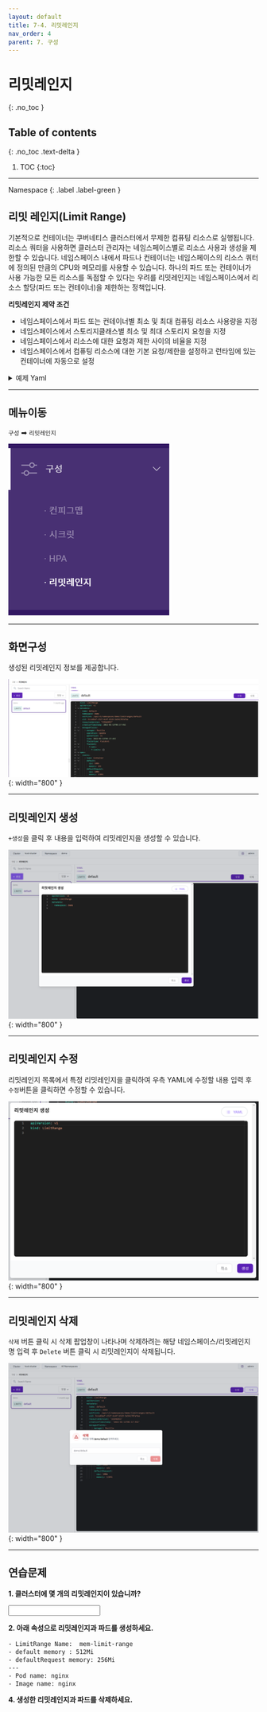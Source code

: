 ```yaml
---
layout: default
title: 7-4. 리밋레인지
nav_order: 4
parent: 7. 구성
---
```


# 리밋레인지
{: .no_toc }

## Table of contents
{: .no_toc .text-delta }

1. TOC
{:toc}

---

<div class="code-example" markdown="1">
Namespace
{: .label .label-green }
</div>

## 리밋 레인지(Limit Range)

기본적으로 컨테이너는 쿠버네티스 클러스터에서 무제한 컴퓨팅 리소스로 실행됩니다.
리소스 쿼터을 사용하면 클러스터 관리자는 네임스페이스별로 리소스 사용과 생성을 제한할 수 있습니다. 네임스페이스 내에서 파드나 컨테이너는 네임스페이스의 리소스 쿼터에 정의된 만큼의 CPU와 메모리를 사용할 수 있습니다. 
하나의 파드 또는 컨테이너가 사용 가능한 모든 리소스를 독점할 수 있다는 우려를 리밋레인지는 네임스페이스에서 리소스 할당(파드 또는 컨테이너)을 제한하는 정책입니다.

**리밋레인지 제약 조건**

- 네임스페이스에서 파드 또는 컨테이너별 최소 및 최대 컴퓨팅 리소스 사용량을 지정
- 네임스페이스에서 스토리지클래스별 최소 및 최대 스토리지 요청을 지정
- 네임스페이스에서 리소스에 대한 요청과 제한 사이의 비율을 지정
- 네임스페이스에서 컴퓨팅 리소스에 대한 기본 요청/제한을 설정하고 런타임에 있는 컨테이너에 자동으로 설정

<details>
<summary>예제 Yaml</summary>
  
{% highlight yaml %}

apiVersion: v1
kind: LimitRange
metadata:
  name: mem-limit-range
spec:
  limits:
  - default:
      memory: 512Mi
    defaultRequest:
      memory: 256Mi
    type: Container

{% endhighlight %}
   
</details>

---

## 메뉴이동
`구성` ➡ `리밋레인지`

![config-004.png](/assets/images/config/config-004.png)

---
## 화면구성
생성된 리밋레인지 정보를 제공합니다.

![config-009.png](/assets/images/config/config-009.png){: width="800" }

---

## 리밋레인지 생성
`+생성`을 클릭 후 내용을 입력하여 리밋레인지을 생성할 수 있습니다.

![limit-create.png](/assets/images/config/limit-create.png){: width="800" }

---

## 리밋레인지 수정
리밋레인지 목록에서 특정 리밋레인지을 클릭하여 우측 YAML에 수정할 내용 입력 후 `수정`버튼을 클릭하면 수정할 수 있습니다.

![config-010.png](/assets/images/config/config-010.png){: width="800" }

---

## 리밋레인지 삭제
`삭제` 버튼 클릭 시 삭제 팝업창이 나타나며 삭제하려는 해당 네임스페이스/리밋레인지 명 입력 후 `Delete` 버튼 클릭 시 리밋레인지이 삭제됩니다.

![limit-delete.png](/assets/images/config/limit-delete.png){: width="800" }


---
## 연습문제

**1. 클러스터에 몇 개의 리밋레인지이 있습니까?**

<input />

**2. 아래 속성으로 리밋레인지과 파드를 생성하세요.**

```
- LimitRange Name:  mem-limit-range
- default memory : 512Mi
- defaultRequest memory: 256Mi
---
- Pod name: nginx
- Image name: nginx
```


**4. 생성한 리밋레인지과 파드를 삭제하세요.**